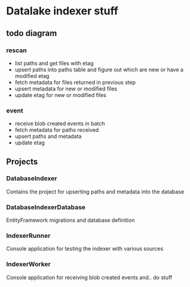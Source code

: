 # Datalake indexer stuff

## todo diagram

### rescan

- list paths and get files with etag
- upsert paths into paths table and figure out which are new or have a modified etag
- fetch metadata for files returned in previous step
- upsert metadata for new or modified files
- update etag for new or modified files

### event

- receive blob created events in batch
- fetch metadata for paths received
- upsert paths and metadata
- update etag

## Projects

### DatabaseIndexer

Contains the project for upserting paths and metadata into the database

### DatabaseIndexerDatabase

EntityFramework migrations and database definition

### IndexerRunner

Console application for testing the indexer with various sources

### IndexerWorker

Console application for receiving blob created events and.. do stuff
